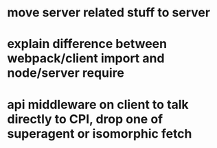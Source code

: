 # move server related stuff to server
# explain difference between webpack/client import and node/server require
# api middleware on client to talk directly to CPI, drop one of superagent or isomorphic fetch
